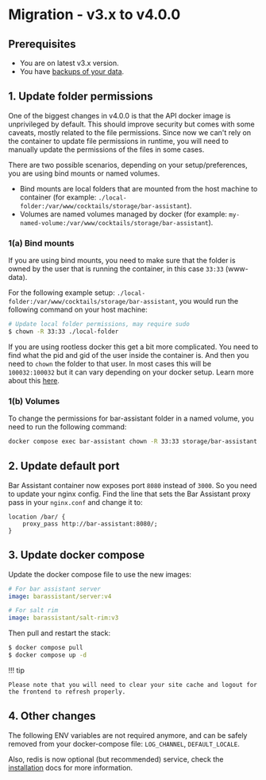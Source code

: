# Migration - v3.x to v4.0.0

## Prerequisites

- You are on latest v3.x version.
- You have [backups of your data](/docs/faq/#how-do-i-backup-my-data).


## 1. Update folder permissions

One of the biggest changes in v4.0.0 is that the API docker image is unprivileged by default. This should improve security but comes with some caveats, mostly related to the file permissions. Since now we can't rely on the container to update file permissions in runtime, you will need to manually update the permissions of the files in some cases.

There are two possible scenarios, depending on your setup/preferences, you are using bind mounts or named volumes.

- Bind mounts are local folders that are mounted from the host machine to container (for example: `./local-folder:/var/www/cocktails/storage/bar-assistant`).
- Volumes are named volumes managed by docker (for example: `my-named-volume:/var/www/cocktails/storage/bar-assistant`).

### 1(a) Bind mounts

If you are using bind mounts, you need to make sure that the folder is owned by the user that is running the container, in this case `33:33` (www-data).

For the following example setup: `./local-folder:/var/www/cocktails/storage/bar-assistant`, you would run the following command on your host machine:

``` bash
# Update local folder permissions, may require sudo
$ chown -R 33:33 ./local-folder
```

If you are using rootless docker this get a bit more complicated. You need to find what the pid and gid of the user inside the container is. And then you need to `chown` the folder to that user. In most cases this will be `100032:100032` but it can vary depending on your docker setup. Learn more about this [here](https://docs.docker.com/engine/security/userns-remap/).

### 1(b) Volumes

To change the permissions for bar-assistant folder in a named volume, you need to run the following command:

``` bash
docker compose exec bar-assistant chown -R 33:33 storage/bar-assistant
```

## 2. Update default port

Bar Assistant container now exposes port `8080` instead of `3000`. So you need to update your nginx config. Find the line that sets the Bar Assistant proxy pass in your `nginx.conf` and change it to:

``` hl_lines="2"
location /bar/ {
    proxy_pass http://bar-assistant:8080/;
}
```

## 3. Update docker compose

Update the docker compose file to use the new images:

``` yaml
# For bar assistant server
image: barassistant/server:v4

# For salt rim
image: barassistant/salt-rim:v3
```

Then pull and restart the stack:

``` bash
$ docker compose pull
$ docker compose up -d
```

!!! tip

    Please note that you will need to clear your site cache and logout for the frontend to refresh properly.

## 4. Other changes

The following ENV variables are not required anymore, and can be safely removed from your docker-compose file: `LOG_CHANNEL`, `DEFAULT_LOCALE`.

Also, redis is now optional (but recommended) service, check the [installation](/docs/setup) docs for more information.
